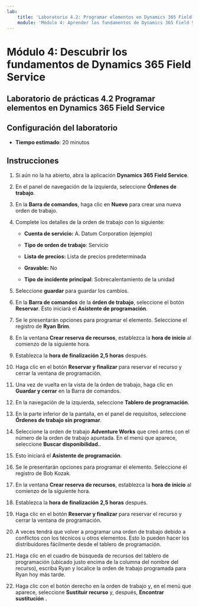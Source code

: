 ```yaml
---
lab:
    title: 'Laboratorio 4.2: Programar elementos en Dynamics 365 Field Service'
    module: 'Módulo 4: Aprender los fundamentos de Dynamics 365 Field Service'
---
```


Módulo 4: Descubrir los fundamentos de Dynamics 365 Field Service
========================

## Laboratorio de prácticas 4.2 Programar elementos en Dynamics 365 Field Service

## Configuración del laboratorio

  - **Tiempo estimado**: 20 minutos
  
## Instrucciones

1. Si aún no la ha abierto, abra la aplicación **Dynamics 365 Field Service**. 

2. En el panel de navegación de la izquierda, seleccione **Órdenes de trabajo**.

3. En la **Barra de comandos**, haga clic en **Nuevo** para crear una nueva orden de trabajo.

4. Complete los detalles de la orden de trabajo con lo siguiente:

	- **Cuenta de servicio:** A. Datum Corporation (ejemplo)

	- **Tipo de orden de trabajo**: Servicio

	- **Lista de precios:** Lista de precios predeterminada

	- **Gravable:** No

	- **Tipo de incidente principal**: Sobrecalentamiento de la unidad

5. Seleccione **guardar** para guardar los cambios.

6. En la **Barra de comandos** de la **órden de trabajo**, seleccione el botón **Reservar**. Esto iniciará el **Asistente de programación**. 

7. Se le presentarán opciones para programar el elemento. Seleccione el registro de **Ryan Brim**.

8. En la ventana **Crear reserva de recursos**, establezca la **hora de inicio** al comienzo de la siguiente hora.

9. Establezca la **hora de finalización** **2,5 horas** después. 

10. Haga clic en el botón **Reservar y finalizar** para reservar el recurso y cerrar la ventana de programación. 

11. Una vez de vuelta en la vista de la órden de trabajo, haga clic en **Guardar y cerrar** en la Barra de comandos. 

12. En la navegación de la izquierda, seleccione **Tablero de programación**.

13. En la parte inferior de la pantalla, en el panel de requisitos, seleccione **Órdenes de trabajo sin programar**.

14. Seleccione la orden de trabajo **Adventure Works** que creó antes con el número de la orden de trabajo apuntada. En el menú que aparece, seleccione **Buscar disponibilidad.**. 

15. Esto iniciará el **Asistente de programación**. 

16. Se le presentarán opciones para programar el elemento. Seleccione el registro de Bob Kozak.

17. En la ventana **Crear reserva de recursos**, establezca la **hora de inicio** al comienzo de la siguiente hora.

18. Establezca la **hora de finalización** **2,5 horas** después. 

19. Haga clic en el botón **Reservar y finalizar** para reservar el recurso y cerrar la ventana de programación. 

20. A veces tendrá que volver a programar una orden de trabajo debido a conflictos con los técnicos u otros elementos. Esto lo pueden hacer los distribuidores fácilmente desde el tablero de programación. 

21. Haga clic en el cuadro de búsqueda de recursos del tablero de programación (ubicado justo encima de la columna del nombre del recurso), escriba Ryan y localice la orden de trabajo programada para Ryan hoy más tarde. 

22. Haga clic con el botón derecho en la orden de trabajo y, en el menú que aparece, seleccione **Sustituir recurso** y, después, **Encontrar sustitución** **.**

